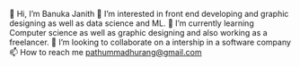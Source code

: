 👋 Hi, I’m Banuka Janith
👀 I’m interested in front end developing and graphic designing as well as data science and ML.
🌱 I’m currently learning Computer science as well as graphic designing and also working as a freelancer.
💞️ I’m looking to collaborate on a intership in a software company
📫 How to reach me pathummadhurang@gmail.com
